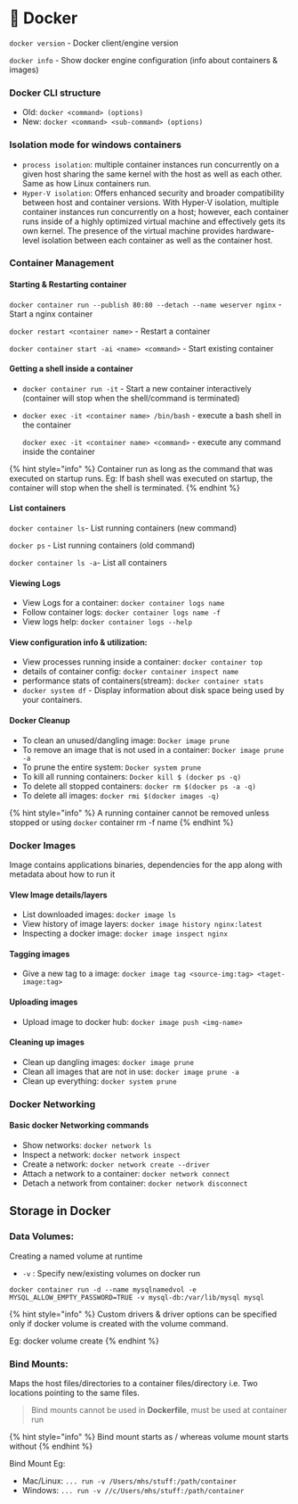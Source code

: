 # 🚀 Docker

`docker version` - Docker client/engine version

`docker info` - Show docker engine configuration (info about containers & images)

### Docker CLI structure

* Old: `docker <command> (options)`
* New: `docker <command> <sub-command> (options)`

### Isolation mode for windows containers

* `process isolation`: multiple container instances run concurrently on a given host sharing the same kernel with the host as well as each other. Same as how Linux containers run.
* `Hyper-V isolation`: Offers enhanced security and broader compatibility between host and container versions. With Hyper-V isolation, multiple container instances run concurrently on a host; however, each container runs inside of a highly optimized virtual machine and effectively gets its own kernel. The presence of the virtual machine provides hardware-level isolation between each container as well as the container host.

### Container Management

#### Starting & Restarting container

`docker container run --publish 80:80 --detach --name weserver nginx` - Start a nginx container

`docker restart <container name>` - Restart a container

`docker container start -ai <name> <command>` - Start existing container

#### Getting a shell inside a container

* `docker container run -it` - Start a new container interactively (container will stop when the shell/command is terminated)
*   `docker exec -it <container name> /bin/bash` - execute a bash shell in the container

    `docker exec -it <container name> <command>` - execute any command inside the container

{% hint style="info" %}
Container run as long as the command that was executed on startup runs. Eg: If bash shell was executed on startup, the container will stop when the shell is terminated.
{% endhint %}

#### List containers

&#x20;`docker container ls`- List running containers (new command)

`docker ps` - List running containers (old command)

`docker container ls -a`- List all containers

#### Viewing Logs

* View Logs for a container: `docker container logs name`
* Follow container logs: `docker container logs name -f`
* View logs help: `docker container logs --help`

#### View configuration info & utilization:

* View processes running inside a container: `docker container top`
* details of container config: `docker container inspect name`
* performance stats of containers(stream): `docker container stats`
* `docker system df` - Display information about disk space being used by your containers.

#### Docker Cleanup

* To clean an unused/dangling image: `Docker image prune`
* To remove an image that is not used in a container: `Docker image prune -a`
* To prune the entire system: `Docker system prune`
* To kill all running containers: `Docker kill $ (docker ps -q)`
* To delete all stopped containers: `docker rm $(docker ps -a -q)`
* To delete all images: `docker rmi $(docker images -q)`

{% hint style="info" %}
A running container cannot be removed unless stopped or using `docker` container rm -f name
{% endhint %}

### Docker Images

Image contains applications binaries, dependencies for the app along with metadata about how to run it

#### VIew Image details/layers

* List downloaded images: `docker image ls`
* View history of image layers: `docker image history nginx:latest`
* Inspecting a docker image: `docker image inspect nginx`

#### Tagging images

* Give a new tag to a image: `docker image tag <source-img:tag> <taget-image:tag>`

#### Uploading images

* Upload image to docker hub: `docker image push <img-name>`

#### Cleaning up images

* Clean up dangling images: `docker image prune`
* Clean all images that are not in use: `docker image prune -a`
* Clean up everything: `docker system prune`

### Docker Networking

#### Basic docker Networking commands

* Show networks: `docker network ls`
* Inspect a network: `docker network inspect`
* Create a network: `docker network create --driver`
* Attach a network to a container: `docker network connect`
* Detach a network from container: `docker network disconnect`

## Storage in Docker

### Data Volumes:

Creating a named volume at runtime

* `-v` : Specify new/existing volumes on docker run

```shell
docker container run -d --name mysqlnamedvol -e MYSQL_ALLOW_EMPTY_PASSWORD=TRUE -v mysql-db:/var/lib/mysql mysql
```

{% hint style="info" %}
Custom drivers & driver options can be specified only if docker volume is created with the volume command.&#x20;

Eg: docker volume create&#x20;
{% endhint %}

### Bind Mounts:&#x20;

Maps the host files/directories to a container files/directory i.e. Two locations pointing to the same files.

> Bind mounts cannot be used in **Dockerfile**, must be used at container run

{% hint style="info" %}
Bind mount starts as / whereas volume mount starts without
{% endhint %}

Bind Mount Eg:

* Mac/Linux: `... run -v /Users/mhs/stuff:/path/container`
* Windows: `... run -v //c/Users/mhs/stuff:/path/container`
